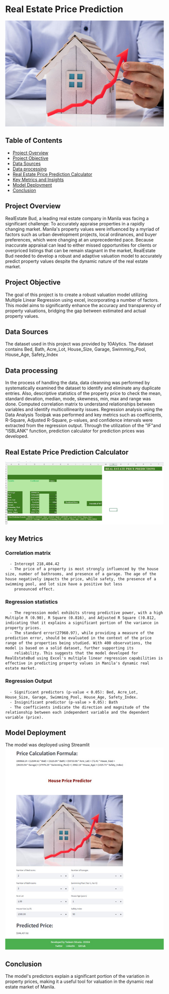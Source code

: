 # Real Estate Price Prediction

![House Image](housing.jpg)


## Table of Contents
- [Project Overview](#project-overview)
- [Project Objective](#project-objective)
- [Data Sources](#data-sources)
- [Data processing](#data-processing)
- [Real Estate Price Prediction Calculator](#real-estate-price-prediction-calculator)
- [Key Metrics and Insights](#key-metrics-and-insights)
- [Model Deployment](#model-deployment)
- [Conclusion](#conclusion)

## Project Overview
RealEstate Bud, a leading real estate company in Manila was facing a significant challenge: To accurately appraise properties in a rapidly changing market. Manila's property values were influenced by a myriad of factors such as urban development projects, local ordinances, and buyer preferences, which were changing at an unprecedented pace. Because inaccurate appraisal can lead to either missed opportunities for clients or overpriced listings that can be remain stagnant in the market, RealEstate Bud needed to develop a robust and adaptive valuation model to accurately predict property values despite the dynamic nature of the real estate market. 

## Project Objective
The goal of this project is to create a robust valuation model utilizing Multiple Linear Regression using excel, incorporating a number of factors. This model aims to significantly enhance the accuracy and transparency of property valuations, bridging the gap between estimated and actual property values.

## Data Sources
The dataset used in this project was provided by 10Alytics. The dataset contains Bed, Bath, Acre_Lot, House_Size, Garage, Swimming_Pool, House_Age, Safety_Index

## Data processing
In the process of handling the data, data cleanning was performed by systematically examined the dataset to identify and eliminate any duplicate entries. Also, descriptive statistics of the property price to check the mean, standard devation, median, mode, skewness, min, max and range was done. Computed correlation matrix to understand relationships between variables and identify multicollinearity issues. Regression analysis using the Data Analysis Toolpak was performed and key metrics such as coefficients, R-Square, Adjusted R-Square, p-values, and confidence intervals were extracted from the regression output. Through the utilization of the "IF"and "ISBLANK" function, prediction calculator for prediction prices was developed.

## Real Estate Price Prediction Calculator
![Predictor Image](Predictor.jpg)

## key Metrics
   ### Correlation matrix
      - Intercept 218,404.42
      - The price of a property is most strongly influenced by the house size, number of bathrooms, and presence of a garage. The age of the house negatively impacts the price, while safety, the presence of a swimming pool, and lot size have a positive but less 
        pronounced effect.
   ### Regression statistics
      - The regression model exhibits strong predictive power, with a high Multiple R (0.90), R Square (0.816), and Adjusted R Square ()0.812, indicating that it explains a significant portion of the variance in property prices.
      - The standard error(27960.97), while providing a measure of the prediction error, should be evaluated in the context of the price range of the properties being studied. With 400 observations, the model is based on a solid dataset, further supporting its 
        reliability. This suggests that the model developed for RealEstateBud using Excel's multiple linear regression capabilities is effective in predicting property values in Manila's dynamic real estate market.
   ### Regression Output
      - Significant predictors (p-value < 0.05): Bed, Acre_Lot, House_Size, Garage, Swimming_Pool, House_Age, Safety_Index.
      - Insignificant predictor (p-value > 0.05): Bath
      - The coefficients indicate the direction and magnitude of the relationship between each independent variable and the dependent variable (price).

## Model Deployment
The model was deployed using Streamlit
![House Image](housing2.jpg)

## Conclusion
The model's predictors explain a significant portion of the variation in property prices, making it a useful tool for valuation in the dynamic real estate market of Manila.
